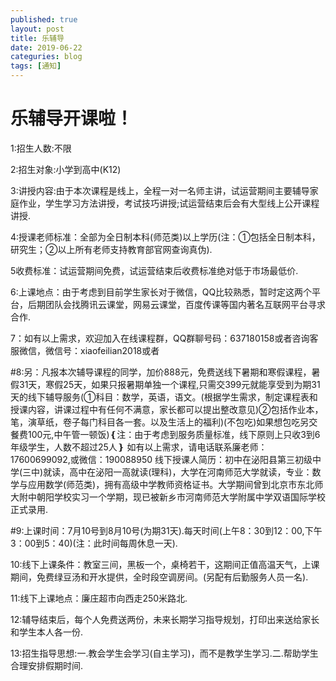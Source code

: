 ```yaml
---
published: true
layout: post
title: 乐辅导
date: 2019-06-22
categuries: blog
tags: [通知]
---
```


# 乐辅导开课啦！                        
1:招生人数:不限

2:招生对象:小学到高中(K12)

3:讲授内容:由于本次课程是线上，全程一对一名师主讲，试运营期间主要辅导家庭作业，学生学习方法讲授，考试技巧讲授;试运营结束后会有大型线上公开课程讲授.

4:授课老师标准：全部为全日制本科(师范类)以上学历(注：①包括全日制本科，研究生；②以上所有老师支持教育部官网查询真伪).

5收费标准：试运营期间免费，试运营结束后收费标准绝对低于市场最低价.

6:上课地点：由于考虑到目前学生家长对于微信，QQ比较熟悉，暂时定这两个平台，后期团队会找腾讯云课堂，网易云课堂，百度传课等国内著名互联网平台寻求合作.

7：如有以上需求，欢迎加入在线课程群，QQ群聊号码：637180158或者咨询客服微信，微信号：xiaofeilian2018或者

#8:另：凡报本次辅导课程的同学，加价888元，免费送线下暑期和寒假课程，暑假31天，寒假25天，如果只报暑期单独一个课程,只需交399元就能享受到为期31天的线下辅导服务(①科目：数学，英语，语文。(根据学生需求，制定课程表和授课内容，讲课过程中有任何不满意，家长都可以提出整改意见)②包括作业本，笔，演草纸，卷子每门科目各一套。以及生活上的福利)(不包吃)如果想包吃另交餐费100元,中午管一顿饭)❴注：由于考虑到服务质量标准，线下原则上只收3到6年级学生，人数不超过25人❵
如有以上需求，请电话联系廉老师：17600699092,或微信：190088950
线下授课人简历：初中在泌阳县第三初级中学(三中)就读，高中在泌阳一高就读(理科)，大学在河南师范大学就读，专业：数学与应用数学(师范类)，拥有高级中学教师资格证书。大学期间曾到北京市东北师大附中朝阳学校实习一个学期，现已被新乡市河南师范大学附属中学双语国际学校正式录用.

#9:上课时间：7月10号到8月10号(为期31天).每天时间(上午8：30到12：00,下午3：00到5：40)(注：此时间每周休息一天).

10:线下上课条件：教室三间，黑板一个，桌椅若干，这期间正值高温天气，上课期间，免费绿豆汤和开水提供，全时段空调房间。(另配有后勤服务人员一名).

11:线下上课地点：廉庄超市向西走250米路北.

12:辅导结束后，每个人免费送两份，未来长期学习指导规划，打印出来送给家长和学生本人各一份.

13:招生指导思想:一.教会学生会学习(自主学习)，而不是教学生学习.二.帮助学生合理安排假期时间.